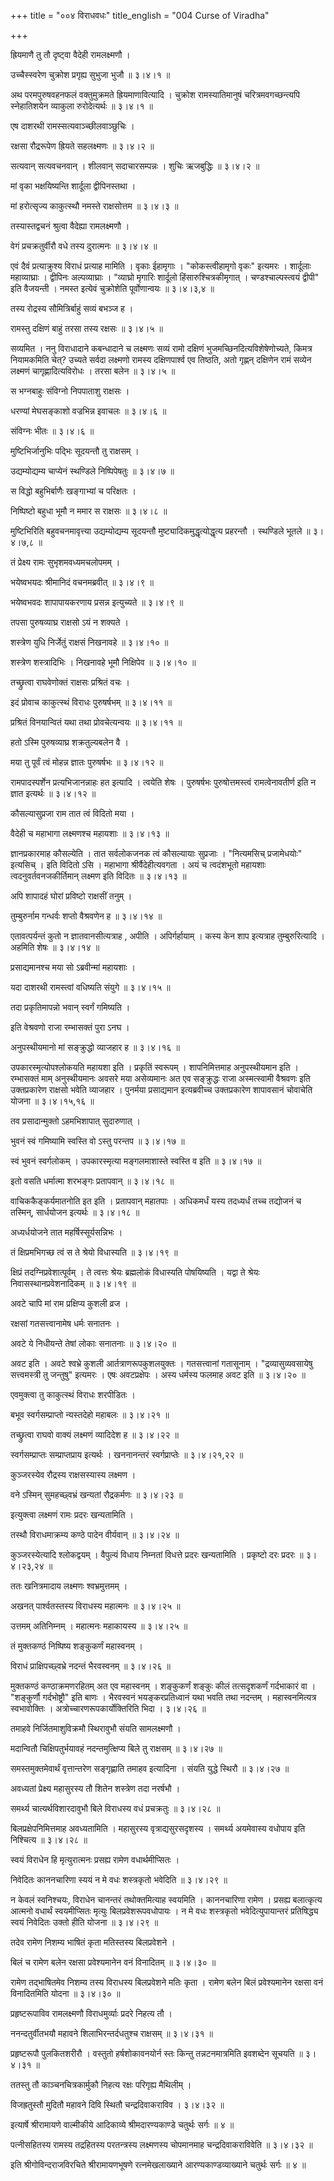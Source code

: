 +++
title = "००४ विराधवधः"
title_english = "004 Curse of Viradha"

+++


ह्रियमाणै तु तौ दृष्ट्वा वैदेही रामलक्ष्मणौ ।  

उच्चैस्स्वरेण चुक्रोश प्रगृह्य सुभुजा भुजौ  ॥  ३।४।१  ॥   

अथ परमपुरुषवहनफलं वक्तुमुक्रमते ह्रियमाणावित्यादि । चुक्रोश
रामस्यातिमानुषं चरित्रमवगच्छन्त्यपि स्नेहातिशयेन व्याकुला रुरोदेत्यर्थः
 ॥  ३।४।१  ॥   

  

एष दाशरथी रामस्सत्यवाञ्च्छीलवाञ्छुचिः ।  

रक्षसा रौद्ररूपेण ह्रियते सहलक्ष्मणः  ॥  ३।४।२  ॥   

सत्यवान् सत्यवचनवान् । शीलवान् सदाचारसम्पन्नः । शुचिः ऋजबुद्धिः  ॥  ३।४।२
 ॥   

  

मां वृका भक्षयिष्यन्ति शार्दूला द्वीपिनस्तथा ।  

मां हरोत्सृज्य काकुत्स्थौ नमस्ते राक्षसोत्तम  ॥  ३।४।३  ॥   

तस्यास्तद्वचनं श्रुत्वा वैदेह्या रामलक्ष्मणौ ।  

वेगं प्रचक्रतुर्वीरौ वधे तस्य दुरात्मनः  ॥  ३।४।४  ॥   

एवं दैवं प्रत्याक्रुश्य विराधं प्रत्याह मामिति । वृकाः ईहामृगाः ।
"कोकस्त्वीहामृगो वृकः" इत्यमरः । शार्दूलाः महाव्याघ्राः । द्वीपिनः
अल्पव्याघ्राः । "व्याघ्रो मृगारिः शार्दूलो हिंसारुश्चित्रकीमृगात् ।
चण्डश्चाल्पस्त्वयं द्वीपी" इति वैजयन्ती । नमस्त इत्येवं चुक्रोशेति
पूर्वोणान्वयः  ॥  ३।४।३,४  ॥   

  

तस्य रोद्रस्य सौमित्रिर्बाहुं सव्यं बभञ्ज ह ।  

रामस्तु दक्षिणं बाहुं तरसा तस्य रक्षसः  ॥  ३।४।५  ॥   

सव्यमित । ननु विराधादाने कबन्धादाने च लक्ष्मणः सव्यं रामो दक्षिणं
भुजमच्छिनदित्यविशेषेणोच्यते, किमत्र नियामकमिति चेत्? उच्यते सर्वदा
लक्ष्मणो रामस्य दक्षिणपार्श्व एव तिष्ठति, अतो गृह्णन् दक्षिणेन रामं
सव्येन लक्ष्मणं चागृह्णादित्यविरोधः । तरसा बलेन  ॥  ३।४।५  ॥   

  

स भग्नबाहुः संविग्नो निपपाताशु राक्षसः ।  

धरण्यां मेघसङ्काशो वज्रभिन्न इवाचलः  ॥  ३।४।६  ॥   

संविग्नः भीतः  ॥  ३।४।६  ॥   

  

मुष्टिभिर्जानुभिः पद्भिः सूदयन्तौ तु राक्षसम् ।  

उद्यम्योद्यम्य चाप्येनं स्थण्डिले निष्पिपेषतुः  ॥  ३।४।७  ॥   

स विद्धो बहुभिर्बाणैः खङ्गाभ्यां च परिक्षतः ।  

निष्पिष्टो बहुधा भूमौ न ममार स राक्षसः  ॥  ३।४।८  ॥   

मुष्टिभिरिति बहुवचनमावृत्त्या उद्यम्योद्यम्य सूदयन्तौ
मुष्ट्यादिकमुद्धृत्योद्धृत्य प्रहरन्तौ । स्थण्डिले भूतले  ॥  ३।४।७,८  ॥   

  

तं प्रेक्ष्य रामः सुभृशमवध्यमचलोपमम् ।  

भयेष्वभयदः श्रीमानिदं वचनमब्रवीत्  ॥  ३।४।९  ॥   

भयेष्वभवदः शापापायकरणाय प्रसन्न इत्युच्यते  ॥  ३।४।९  ॥   

  

तपसा पुरुषव्याघ्र राक्षसो ऽयं न शक्यते ।  

शस्त्रेण युधि निर्जेतुं राक्षसं निखनावहे  ॥  ३।४।१०  ॥   

शस्त्रेण शस्त्रादिभिः । निखनावहे भूमौ निक्षिपेव  ॥  ३।४।१०  ॥   

  

तच्छ्रुत्वा राघवेणोक्तं राक्षसः प्रश्रितं वचः ।  

इदं प्रोवाच काकुत्स्थं विराधः पुरुषर्षभम्  ॥  ३।४।११  ॥   

प्रश्रितं विनयान्वितं यथा तथा प्रोवचेत्यन्वयः  ॥  ३।४।११  ॥   

  

हतो ऽस्मि पुरुषव्याघ्र शक्रतुल्यबलेन वै ।  

मया तु पूर्वं त्वं मोहन्न ज्ञातः पुरुषर्षभः  ॥  ३।४।१२  ॥   

रामपादस्पर्शेन प्रत्यभिजानन्नाहः हत इत्यादि । त्वयेति शेषः । पुरुषर्षभः
पुरुषोत्तमस्त्वं रामत्वेनावतीर्ण इति न ज्ञात इत्यर्थः  ॥  ३।४।१२  ॥   

  

कौसल्यासुप्रजा राम तात त्वं विदितो मया ।  

वैदेही च महाभागा लक्ष्मणश्च महायशाः  ॥  ३।४।१३  ॥   

ज्ञानप्रकारमाह कौसल्येति । तात सर्वलोकजनक त्वं कौसल्यायाः सुप्रजाः ।
"नित्यमसिच् प्रजामेधयोः" इत्यसिच् । इति विदितो ऽसि । महाभागा
श्रीर्वैदेहीत्यवगता । अयं च त्वदंशभूतो महायशाः त्वदनुवर्तवनजकीर्तिमान्
लक्ष्मण इति विदितः  ॥  ३।४।१३  ॥   

  

अपि शापादहं घोरां प्रविष्टो राक्षसीं तनुम् ।  

तुम्बुरुर्नाम गन्धर्वः शप्तो वैश्रवणेन ह  ॥  ३।४।१४  ॥   

एतावत्पर्यन्तं कुतो न ज्ञातवानसीत्यत्राह , अपीति । अपिर्गर्हायाम् । कस्य
केन शाप इत्यत्राह तुम्बुरुरित्यादि । अहमिति शेषः  ॥  ३।४।१४  ॥   

  

प्रसाद्यमानश्च मया सो ऽब्रवीन्मां महायशाः ।  

यदा दाशरथी रामस्त्वां वधिष्यति संयुगे  ॥  ३।४।१५  ॥   

तदा प्रकृतिमापन्नो भवान् स्वर्गं गमिष्यति ।  

इति वेश्रवणो राजा रम्भासक्तं पुरा ऽनघ ।  

अनुपस्थीयमानो मां सङ्क्रुद्धो व्याजहार ह  ॥  ३।४।१६  ॥   

उपकारस्मृत्योपश्लोकयति महायशा इति । प्रकृतिं स्वरूपम् । शापनिमित्तमाह
अनुपस्थीयमान इति । रम्भासक्तं माम् अनुस्थीयमानः अवसरे मया असेव्यमानः अत
एव सङ्क्रुद्धः राजा अस्मत्स्वामी वैश्रवणः इति उक्तप्रकारेण राक्षसो भवेति
व्याजहार । पुनर्मया प्रसाद्यमान इत्यब्रवीच्च उक्तप्रकारेण शापावसानं
चोवाचेति योजना  ॥  ३।४।१५,१६  ॥   

तव प्रसादान्मुक्तो ऽहमभिशापात् सुदारुणात् ।  

भुवनं स्वं गमिष्यामि स्वस्ति वो ऽस्तु परन्तप  ॥  ३।४।१७  ॥   

स्वं भुवनं स्वर्गलोकम् । उपकारस्मृत्या मङ्गलमाशास्ते स्वस्ति व इति  ॥ 
३।४।१७  ॥   

  

इतो वसति धर्मात्मा शरभङ्गः प्रतापवान्  ॥  ३।४।१८  ॥   

वाचिककैङ्कर्यमातनोति इत इति । प्रतापवान् महातपाः । अधिकमर्धं यस्य
तदध्यर्धं तच्च तद्योजनं च तस्मिन्, सार्धयोजन इत्यर्थः  ॥  ३।४।१८  ॥   

  

अध्यर्धयोजने तात महर्षिस्सूर्यसन्निभः ।  

तं क्षिप्रमभिगच्छ त्वं स ते श्रेयो विधास्यति  ॥  ३।४।१९  ॥   

क्षिप्रं तदग्निप्रवेशात्पूर्वम् । ते त्वत्तः श्रेयः ब्रह्मलोकं विधास्यति
पोषयिष्यति । यद्वा ते श्रेयः निवासस्थानप्रवेशनादिकम्  ॥  ३।४।१९  ॥   

  

अवटे चापि मां राम प्रक्षिप्य कुशली व्रज ।  

रक्षसां गतसत्त्वानामेष धर्मः सनातनः ।  

अवटे ये निधीयन्ते तेषां लोकाः सनातनाः  ॥  ३।४।२०  ॥   

अवट इति । अवटे श्वभ्रे कुशली आर्तत्राणरूपकुशलयुक्तः । गतसत्त्वानां
गतासूनाम् । "द्रव्यासुव्यवसायेषु सत्त्वमस्त्री तु जन्तुषु" इत्यमरः । एषः
अवटप्रक्षेपः । अस्य धर्मस्य फलमाह अवट इति  ॥  ३।४।२०  ॥   

  

एवमुक्त्वा तु काकुत्स्थं विराधः शरपीडितः ।  

बभूव स्वर्गसम्प्राप्तो न्यस्तदेहो महाबलः  ॥  ३।४।२१  ॥   

तच्छ्रुत्वा राघवो वाक्यं लक्ष्मणं व्यादिदेश ह  ॥  ३।४।२२  ॥   

स्वर्गसम्प्राप्तः सम्प्राप्तप्राय इत्यर्थः । खननानन्तरं स्वर्गप्राप्तेः
 ॥  ३।४।२१,२२  ॥   

  

कुञ्जरस्येव रौद्रस्य राक्षसस्यास्य लक्ष्मण ।  

वने ऽस्मिन् सुमहच्छ्वभ्रं खन्यतां रौद्रकर्मणः  ॥  ३।४।२३  ॥   

इत्युक्त्वा लक्ष्मणं रामः प्रदरः खन्यतामिति ।  

तस्थौ विराधमाक्रम्य कण्ठे पादेन वीर्यवान्  ॥  ३।४।२४  ॥   

कुञ्जरस्येत्यादि श्लोकद्वयम् । वैपुल्यं विधाय निम्नतां विधत्ते प्रदरः
खन्यतामिति । प्रकृष्टो दरः प्रदरः  ॥  ३।४।२३,२४  ॥   

  

ततः खनित्रमादाय लक्ष्मणः श्वभ्रमुत्तमम् ।  

अखनत् पार्श्वतस्तस्य विराधस्य महात्मनः  ॥  ३।४।२५  ॥   

उत्तमम् अतिनिम्नम् । महात्मनः महाकायस्य  ॥  ३।४।२५  ॥   

  

तं मुक्तकण्ठं निष्पिष्य शङ्कुकर्णं महास्वनम् ।  

विराधं प्राक्षिपच्छ्वभ्रे नदन्तं भैरवस्वनम्  ॥  ३।४।२६  ॥   

मुक्तकण्ठं कण्ठाक्रमणरहितम् अत एव महास्वनम् । शङ्कुकर्णं शङ्कुः कीलं
तत्सदृशकर्णं गर्दभाकारं वा । "शङ्कुर्णौ गर्दभोष्ट्रौ" इति बाणः ।
भैरवस्वनं भयङ्करप्रतिध्वानं यथा भवति तथा नदन्तम् । महास्वनमित्यत्र
स्वभावोक्तिः । अत्रोच्चारणरूपकार्योक्तिरिति भिदा । ३।४।२६  ॥   

  

तमाहवे निर्जितमाशुविक्रमौ स्थिरावुभौ संयति सामलक्ष्मणौ ।  

मदान्वितौ चिक्षिपतुर्भयावहं नदन्तमुत्क्षिप्य बिले तु राक्षसम्  ॥  ३।४।२७
 ॥   

समस्तमुक्तमेवार्थं वृत्तान्तरेण सङ्गृह्णाति तमाहव इत्यादिना । संयति
युद्धे स्थिरौ  ॥  ३।४।२७  ॥   

  

अवध्यतां प्रेक्ष्य महासुरस्य तौ शितेन शस्त्रेण तदा नरर्षभौ ।  

समर्थ्य चात्यर्थविशारदावुभौ बिले विराधस्य वधं प्रचक्रतुः  ॥  ३।४।२८  ॥   

बिलप्रक्षेपनिमित्तमाह अवध्यतामिति । महासुरस्य वृत्राद्यसुरसदृशस्य ।
समर्थ्य अयमेवास्य वधोपाय इति निश्चित्य  ॥  ३।४।२८  ॥   

  

स्वयं विराधेन हि मृत्युरात्मनः प्रसह्य रामेण वधार्थमीप्सितः ।  

निवेदितः काननचारिणा स्ययं न मे वधः शस्त्रकृतो भवेदिति  ॥  ३।४।२९  ॥   

न केवलं स्वनिश्चयः, विराधेन चानन्तरं तथोक्तमित्याह स्वयमिति । काननचारिणा
रामेण । प्रसह्य बलात्कृत्य आत्मनो वधार्थं स्वयमीप्सितः मृत्युः
बिलप्रवेशरूपवधोपायः । न मे वधः शस्त्रकृतो भवेदित्युपायान्तरं
प्रतिषिद्ध्य स्वयं निवेदितः उक्तो हीति योजना  ॥  ३।४।२९  ॥   

  

तदेव रामेण निशम्य भाषितं कृता मतिस्तस्य बिलप्रवेशने ।  

बिलं च रामेण बलेन रक्षसा प्रवेश्यमानेन वनं विनादितम्  ॥  ३।४।३०  ॥   

रामेण तद्भाषितमेव निशम्य तस्य विराधस्य बिलप्रवेशने मतिः कृता । रामेण
बलेन बिलं प्रवेश्यमानेन रक्षसा वनं विनादितमिति योदना  ॥  ३।४।३०  ॥   

  

प्रहृष्टरूपाविव रामलक्ष्मणौ विराधमुर्व्याः प्रदरे निहत्य तौ ।  

ननन्दतुर्वीतभयौ महावने शिलाभिरन्तर्दधतुश्च राक्षसम्  ॥  ३।४।३१  ॥   

प्रहृष्टरूपौ पुलकितशरीरौ । वस्तुतो हर्षशोकावनयोर्न स्तः किन्तु
तन्नटनमात्रमिति इवशब्देन सूचयति  ॥  ३।४।३१  ॥   

  

ततस्तु तौ काञ्चनचित्रकार्मुकौ निहत्य रक्षः परिगृह्य मैथिलीम् ।  

विजह्रतुस्तौ मुदितौ महावने दिवि स्थितौ चन्द्रदिवाकराविव । ३।४।३२  ॥   

इत्यार्षे श्रीरामायणे वाल्मीकीये आदिकाव्ये श्रीमदारण्यकाण्डे चतुर्थः
सर्गः  ॥  ४  ॥   

पत्नीसहितस्य रामस्य तद्रहितस्य परतन्त्रस्य लक्ष्मणस्य चोपमानमाह
चन्द्रदिवाकराविवेति  ॥  ३।४।३२  ॥   

इति श्रीगोविन्दराजविरचिते श्रीरामायणभूषणे रत्नमेखलाख्याने
आरण्यकाण्डव्याख्याने चतुर्थः सर्गः  ॥  ४  ॥   


